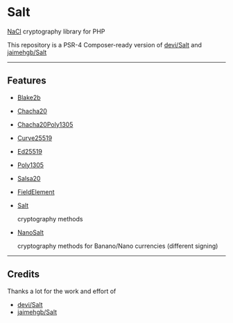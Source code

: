 # Salt

[NaCl](http://nacl.cr.yp.to/) cryptography library for PHP

This repository is a PSR-4 Composer-ready version of [devi/Salt](https://github.com/devi/Salt) and [jaimehgb/Salt](https://github.com/jaimehgb/Salt)

---

## Features

- [Blake2b](https://github.com/MikeRow/Salt/tree/master/src/Blake2b)
- [Chacha20](https://github.com/MikeRow/Salt/tree/master/src/Chacha20)
- [Chacha20Poly1305](https://github.com/MikeRow/Salt/tree/master/src/Chacha20Poly1305)
- [Curve25519](https://github.com/MikeRow/Salt/tree/master/src/Curve25519)
- [Ed25519](https://github.com/MikeRow/Salt/tree/master/src/Ed25519)
- [Poly1305](https://github.com/MikeRow/Salt/tree/master/src/Poly1305)
- [Salsa20](https://github.com/MikeRow/Salt/tree/master/src/Salsa20)
- [FieldElement](https://github.com/MikeRow/Salt/blob/master/src/FieldElement.php)
- [Salt](https://github.com/MikeRow/Salt/blob/master/src/Salt.php)

  cryptography methods
  
- [NanoSalt](https://github.com/MikeRow/Salt/blob/master/src/NanoSalt.php)

  cryptography methods for Banano/Nano currencies (different signing)
  
---

## Credits

Thanks a lot for the work and effort of

- [devi/Salt](https://github.com/devi/Salt)
- [jaimehgb/Salt](https://github.com/jaimehgb/Salt)
